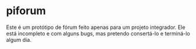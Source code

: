 # piforum
Este é um protótipo de fórum feito apenas para um projeto integrador. Ele está incompleto e com alguns bugs, mas pretendo consertá-lo e terminá-lo algum dia.
